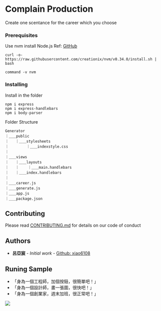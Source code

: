 # Complain Production

Create one scentance for the career which you choose

### Prerequisites

Use nvm install Node.js 
Ref: [GitHub](https://github.com/creationix/nvm)

```
curl -o- https://raw.githubusercontent.com/creationix/nvm/v0.34.0/install.sh | bash
```
```
command -v nvm
```

### Installing

Install in the folder

```
npm i express
npm i express-handlebars
npm i body-parser
```
Folder Structure
```
Generator
｜＿＿public
｜   ｜＿＿stylesheets
｜        ｜＿＿indexstyle.css
｜
｜＿＿views
｜   ｜＿＿layouts
｜   ｜    ｜＿＿main.handlebars
｜   ｜＿＿index.handlebars
｜
｜＿＿career.js
｜＿＿generate.js
｜＿＿app.js
｜＿＿package.json
```
## Contributing

Please read [CONTRIBUTING.md](https://github.com/xiao6108/Swear-Generate/blob/master/README.md) for details on our code of conduct


## Authors

* **呂亞宸** - *Initial work* - [Github: xiao6108](https://github.com/xiao6108)


## Runing Sample

* 「身為一個工程師，加個按鈕，很簡單吧！」
* 「身為一個設計師，畫一張圖，很快吧！」
* 「身為一個創業家，週末加班，很正常吧！」


![](https://i.imgur.com/9ElVfiO.png)
